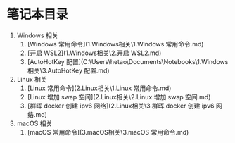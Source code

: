 # 笔记本目录

1. Windows 相关
    1. [Windows 常用命令](1.Windows相关\1.Windows 常用命令.md)
    2. [开启 WSL2](1.Windows相关\2.开启 WSL2.md)
    3. [AutoHotKey 配置](C:\Users\hetao\Documents\Notebooks\1.Windows相关\3.AutoHotKey 配置.md)
2. Linux 相关
    1. [Linux 常用命令](2.Linux相关\1.Linux 常用命令.md)
    2. [Linux 增加 swap 空间](2.Linux相关\2.Linux 增加 swap 空间.md)
    3. [群晖 docker 创建 ipv6 网络](2.Linux相关\3.群晖 docker 创建 ipv6 网络.md)
3. macOS 相关
    1. [macOS 常用命令](3.macOS相关\3.macOS 常用命令.md)

